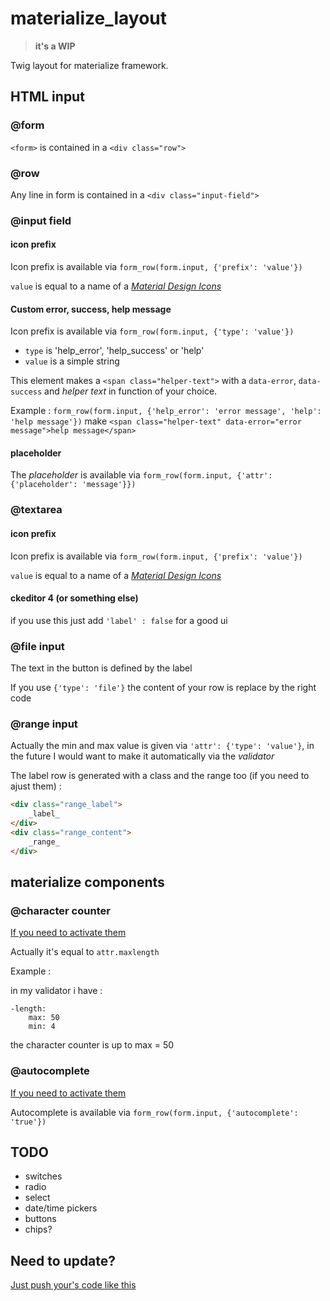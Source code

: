# materialize_layout
>**it's a WIP**

Twig layout for materialize framework.

## HTML input

### @form
`<form>` is contained in a `<div class="row">`

### @row
Any line in form is contained in a `<div class="input-field">`

### @input field

#### icon prefix
Icon prefix is available via `form_row(form.input, {'prefix': 'value'})`

`value` is equal to a name of a [_Material Design Icons_](https://materializecss.com/icons.html)

#### Custom error, success, help message
Icon prefix is available via `form_row(form.input, {'type': 'value'})`

* `type` is 'help_error', 'help_success' or 'help'
* `value` is a simple string

This element makes a `<span class="helper-text">` with a `data-error`, `data-success` and _helper text_ in function of your choice.

Example : 
`form_row(form.input, {'help_error': 'error message', 'help': 'help message'})` make `<span class="helper-text" data-error="error message">help message</span>`

#### placeholder

The _placeholder_ is available via `form_row(form.input, {'attr': {'placeholder': 'message'}})`

### @textarea
#### icon prefix
Icon prefix is available via `form_row(form.input, {'prefix': 'value'})`

`value` is equal to a name of a [_Material Design Icons_](https://materializecss.com/icons.html)

#### ckeditor 4 (or something else)
if you use this just add `'label' : false` for a good ui

### @file input
The text in the button is defined by the label

If you use `{'type': 'file'}` the content of your row is replace by the right code

### @range input
Actually the min and max value is given via `'attr': {'type': 'value'}`, in the future I would want to make it automatically via the _validator_

The label row is generated with a class and the range too (if you need to ajust them) :
```html
<div class="range_label">
    _label_
</div>
<div class="range_content">
    _range_
</div>
```

## materialize components
### @character counter
[If you need to activate them](https://materializecss.com/text-inputs.html)

Actually it's equal to `attr.maxlength` 

Example : 

in my validator i have : 
```twig
-length:
    max: 50 
    min: 4
```
the character counter is up to max = 50
### @autocomplete
[If you need to activate them](https://materializecss.com/autocomplete.html)

Autocomplete is available via `form_row(form.input, {'autocomplete': 'true'})`

## TODO
* switches
* radio
* select
* date/time pickers
* buttons
* chips?

## Need to update?
[Just push your's code like this](https://chris.beams.io/posts/git-commit/)